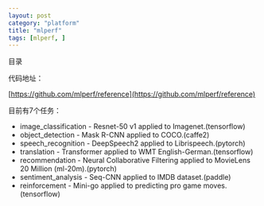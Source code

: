 ```yaml
---
layout: post
category: "platform"
title: "mlperf"
tags: [mlperf, ]
---
```


目录

<!-- TOC -->


<!-- /TOC -->

代码地址：

[https://github.com/mlperf/reference](https://github.com/mlperf/reference)

目前有7个任务：

+ image_classification - Resnet-50 v1 applied to Imagenet.(tensorflow)
+ object_detection - Mask R-CNN applied to COCO.(caffe2)
+ speech_recognition - DeepSpeech2 applied to Librispeech.(pytorch)
+ translation - Transformer applied to WMT English-German.(tensorflow)
+ recommendation - Neural Collaborative Filtering applied to MovieLens 20 Million (ml-20m).(pytorch)
+ sentiment_analysis - Seq-CNN applied to IMDB dataset.(paddle)
+ reinforcement - Mini-go applied to predicting pro game moves.(tensorflow)

